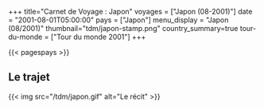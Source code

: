 +++
title="Carnet de Voyage : Japon"
voyages = ["Japon (08-2001)"]
date = "2001-08-01T05:00:00"
pays = ["Japon"]
menu_display = "Japon (08/2001)"
thumbnail="tdm/japon-stamp.png"
country_summary=true
tour-du-monde = ["Tour du monde 2001"]
+++

{{< pagespays >}}
## Le trajet
{{< img src="/tdm/japon.gif" alt="Le récit" >}}